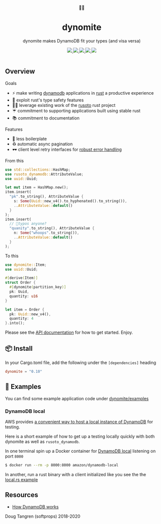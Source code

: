 <div align="center">
  🦀🧨
</div>

<h1 align="center">
  dynomite
</h1>

<p align="center">
   dynomite makes DynamoDB fit your types (and visa versa)
</p>

<div align="center">
  <a alt="GitHub Actions" href="https://github.com/softprops/dynomite/actions">
    <img src="https://github.com/softprops/dynomite/workflows/Main/badge.svg"/>
  </a>
  <a alt="crates.io" href="https://crates.io/crates/dynomite">
    <img src="https://img.shields.io/crates/v/dynomite.svg?logo=rust"/>
  </a>
  <a alt="docs.rs" href="http://docs.rs/dynomite">
    <img src="https://docs.rs/dynomite/badge.svg"/>
  </a>
  <a alt="latest docs" href="https://softprops.github.io/dynomite">
   <img src="https://img.shields.io/badge/docs-latest-green.svg"/>
  </a>
  <a alt="license" href="LICENSE">
    <img src="https://img.shields.io/badge/license-MIT-brightgreen.svg"/>
  </a>
</div>

<br />

## Overview

Goals

* ⚡ make writing [dynamodb](https://aws.amazon.com/dynamodb/) applications in [rust](https://www.rust-lang.org/) a productive experience
* 🦀 exploit rust's type safety features
* 👩‍💻 leverage existing work of the [rusoto](https://github.com/rusoto/rusoto) rust project
* ☔ commitment to supporting applications built using stable rust
* 📚 commitment to documentation

Features

* 💌 less boilerplate
* ♻️ automatic async pagination
* 🕶️ client level retry interfaces for [robust error handling](https://docs.aws.amazon.com/amazondynamodb/latest/developerguide/Programming.Errors.html)


From this

```rust
use std::collections::HashMap;
use rusoto_dynamodb::AttributeValue;
use uuid::Uuid;

let mut item = HashMap.new();
item.insert(
  "pk".to_string(), AttributeValue {
    s: Some(Uuid::new_v4().to_hyphenated().to_string()),
    ..AttributeValue::default()
  }
);
item.insert(
  // 🤬typos anyone?
  "quanity".to_string(), AttributeValue {
    n: Some("whoops".to_string()),
    ..AttributeValue::default()
  }
);
```

To this

```rust
use dynomite::Item;
use uuid::Uuid;

#[derive(Item)]
struct Order {
  #[dynomite(partition_key)]
  pk: Uuid,
  quantity: u16
}

let item = Order {
  pk: Uuid::new_v4(),
  quantity: 4
}.into();
```

Please see the [API documentation](https://softprops.github.io/dynomite) for how
to get started. Enjoy.

## 📦 Install

In your Cargo.toml file, add the following under the `[dependencies]` heading

```toml
dynomite = "0.10"
```

## 🤸 Examples

You can find some example application code under [dynomite/examples](dynomite/examples)

### DynamoDB local

AWS provides [a convenient way to host a local instance of DynamoDB](https://hub.docker.com/r/amazon/dynamodb-local/) for
testing.

Here is a short example of how to get up a testing locally quickly with both dynomite as well as `rusoto_dynamodb`.

In one terminal spin up a Docker container for [DynamoDB local](https://docs.aws.amazon.com/amazondynamodb/latest/developerguide/DynamoDBLocal.UsageNotes.html) listening on port `8000`

```sh
$ docker run --rm -p 8000:8000 amazon/dynamodb-local
```

In another, run a rust binary with a client initialized like you see the the [local.rs example](dynomite/examples/local.rs)

## Resources

* [How DynamoDB works](https://www.slideshare.net/AmazonWebServices/amazon-dynamodb-under-the-hood-how-we-built-a-hyperscale-database-dat321-aws-reinvent-2018)

Doug Tangren (softprops) 2018-2020
